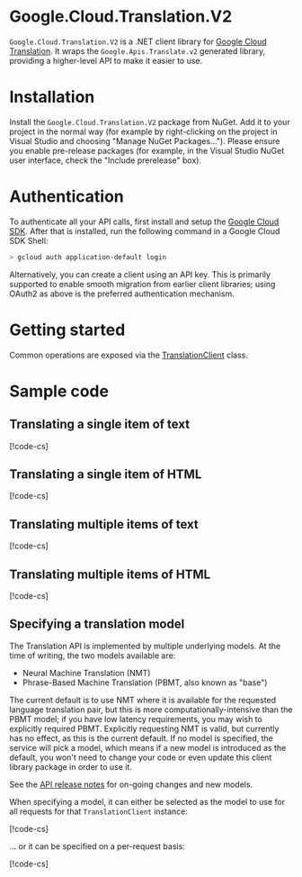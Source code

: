 # Google.Cloud.Translation.V2

`Google.Cloud.Translation.V2` is a .NET client library for [Google
Cloud Translation](https://cloud.google.com/translate/). It wraps the
`Google.Apis.Translate.v2` generated library, providing a
higher-level API to make it easier to use.

# Installation

Install the `Google.Cloud.Translation.V2` package from NuGet. Add it to
your project in the normal way (for example by right-clicking on the
project in Visual Studio and choosing "Manage NuGet Packages...").
Please ensure you enable pre-release packages (for example, in the
Visual Studio NuGet user interface, check the "Include prerelease"
box).

# Authentication

To authenticate all your API calls, first install and setup the
[Google Cloud SDK](https://cloud.google.com/sdk/). After that is
installed, run the following command in a Google Cloud SDK Shell:

```sh
> gcloud auth application-default login
```

Alternatively, you can create a client using an API key. This is primarily
supported to enable smooth migration from earlier client libraries; using
OAuth2 as above is the preferred authentication mechanism.

# Getting started

Common operations are exposed via the
[TranslationClient](obj/api/Google.Cloud.Translation.V2.TranslationClient.yml) class.

# Sample code

## Translating a single item of text

[!code-cs[](obj/snippets/Google.Cloud.Translation.V2.TranslationClient.txt#TranslateText)]

## Translating a single item of HTML

[!code-cs[](obj/snippets/Google.Cloud.Translation.V2.TranslationClient.txt#TranslateHtml)]

## Translating multiple items of text

[!code-cs[](obj/snippets/Google.Cloud.Translation.V2.TranslationClient.txt#TranslateTextMultiple)]

## Translating multiple items of HTML

[!code-cs[](obj/snippets/Google.Cloud.Translation.V2.TranslationClient.txt#TranslateHtmlMultiple)]

## Specifying a translation model

The Translation API is implemented by multiple underlying models. At the time of writing, the two models available are:

- Neural Machine Translation (NMT)
- Phrase-Based Machine Translation (PBMT, also known as "base")

The current default is to use NMT where it is available for the requested language translation pair, but this is
more computationally-intensive than the PBMT model; if you have low latency requirements, you may wish to explicitly
required PBMT. Explicitly requesting NMT is valid, but currently has no effect, as this is the current default. If
no model is specified, the service will pick a model, which means if a new model is introduced as the default, you won't need
to change your code or even update this client library package in order to use it.

See the [API release notes](https://cloud.google.com/translate/release-notes) for on-going changes and new models.

When specifying a model, it can either be selected as the model to use for all requests for that `TranslationClient` instance:

[!code-cs[](obj/snippets/Google.Cloud.Translation.V2.TranslationClient.txt#TranslateTextPbmtDefaultModel)]

... or it can be specified on a per-request basis:

[!code-cs[](obj/snippets/Google.Cloud.Translation.V2.TranslationClient.txt#TranslateTextPbmtOverrideModel)]
